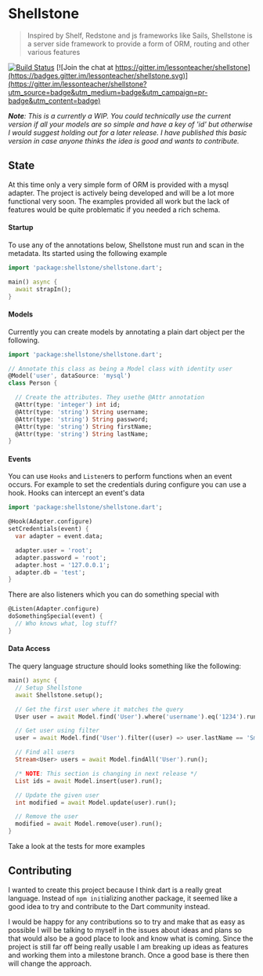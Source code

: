 # Shellstone

> Inspired by Shelf, Redstone and js frameworks like Sails, Shellstone is a
> server side framework to provide a form of ORM, routing and other various
> features

[![Build Status](https://api.travis-ci.org/lessonteacher/shellstone.svg?branch=master)](https://travis-ci.org/lessonteacher/shellstone)
[![Join the chat at https://gitter.im/lessonteacher/shellstone](https://badges.gitter.im/lessonteacher/shellstone.svg)](https://gitter.im/lessonteacher/shellstone?utm_source=badge&utm_medium=badge&utm_campaign=pr-badge&utm_content=badge)

_**Note**: This is a currently a WIP. You could technically use the current version if all your models are so simple and have a key of 'id' but otherwise I would suggest holding out for a later release. I have published this basic version in case anyone thinks the idea is good and wants to contribute._

## State

At this time only a very simple form of ORM is provided with a mysql adapter. The project is actively being developed and will be a lot more functional very soon. The examples provided all work but the lack of features would be quite problematic if you needed a rich schema.

#### Startup

To use any of the annotations below, Shellstone must run and scan in the metadata. Its started using the following example

```dart
import 'package:shellstone/shellstone.dart';

main() async {
  await strapIn();
}
```

#### Models

Currently you can create models by annotating a plain dart object per the following.

```dart
import 'package:shellstone/shellstone.dart';

// Annotate this class as being a Model class with identity user
@Model('user', dataSource: 'mysql')
class Person {

  // Create the attributes. They usethe @Attr annotation
  @Attr(type: 'integer') int id;
  @Attr(type: 'string') String username;
  @Attr(type: 'string') String password;
  @Attr(type: 'string') String firstName;
  @Attr(type: 'string') String lastName;
}
```

#### Events

You can use `Hooks` and `Listen`ers to perform functions when an event occurs. For example to set the credentials during configure you can use a hook. Hooks can intercept an event's data

```dart
import 'package:shellstone/shellstone.dart';

@Hook(Adapter.configure)
setCredentials(event) {
  var adapter = event.data;

  adapter.user = 'root';
  adapter.password = 'root';
  adapter.host = '127.0.0.1';
  adapter.db = 'test';
}
```

There are also listeners which you can do something special with

```dart
@Listen(Adapter.configure)
doSomethingSpecial(event) {
  // Who knows what, log stuff?
}
```

#### Data Access

The query language structure should looks something like the following:

```dart
main() async {
  // Setup Shellstone
  await Shellstone.setup();

  // Get the first user where it matches the query
  User user = await Model.find('User').where('username').eq('1234').run();

  // Get user using filter
  user = await Model.find('User').filter((user) => user.lastName == 'Smith').run();

  // Find all users
  Stream<User> users = await Model.findAll('User').run();

  /* NOTE: This section is changing in next release */
  List ids = await Model.insert(user).run();

  // Update the given user
  int modified = await Model.update(user).run();

  // Remove the user
  modified = await Model.remove(user).run();
}
```

Take a look at the tests for more examples

## Contributing

I wanted to create this project because I think dart is a really great language. Instead of `npm init`ializing another package, it seemed like a good idea to try and contribute to the Dart community instead.

I would be happy for any contributions so to try and make that as easy as possible I will be talking to myself in the issues about ideas and plans so that would also be a good place to look and know what is coming. Since the project is still far off being really usable I am breaking up ideas as features and working them into a milestone branch. Once a good base is there then will change the approach.
